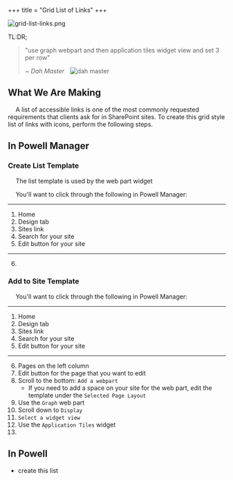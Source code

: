 +++
title = "Grid List of Links"
+++

![grid-list-links.png](https://i.postimg.cc/xC7JWZMN/grid-list-links.png)

TL:DR;
> "use graph webpart and then application tiles widget view and set 3 per row"
>
> ~ <cite>Dah Master</cite>&emsp;![dah master](https://avatars.githubusercontent.com/u/53357172?s=64&v=4)

## What We Are Making

&emsp; A list of accessible links is one of the most commonly requested requirements that clients ask for in SharePoint sites. To create this grid style list of links with icons, perform the following steps.

## In Powell Manager

### Create List Template

&emsp; The list template is used by the web part widget

&emsp; You'll want to click through the following in Powell Manager:

---
1. Home
2. Design tab
3. Sites link
4. Search for your site
5. Edit button for your site
---
6. 

### Add to Site Template

&emsp; You'll want to click through the following in Powell Manager:

---
1. Home
2. Design tab
3. Sites link
4. Search for your site
5. Edit button for your site
---
6. Pages on the left column
7. Edit button for the page that you want to edit
8. Scroll to the bottom: `Add a webpart`
   - If you need to add a space on your site for the web part, edit the template under the `Selected Page Layout` 
9.  Use the `Graph` web part
10. Scroll down to `Display`
11. `Select a widget view`
12. Use the `Application Tiles` widget
13. 

## In Powell 

- create this list 
